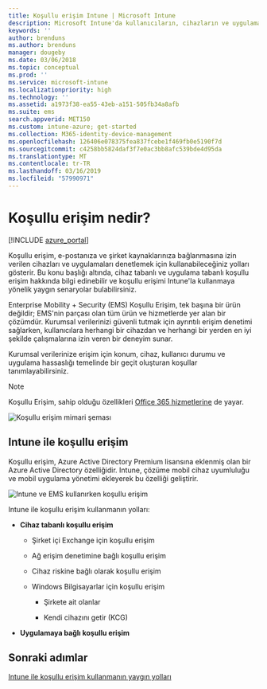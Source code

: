 ```yaml
---
title: Koşullu erişim Intune | Microsoft Intune
description: Microsoft Intune'da kullanıcıların, cihazların ve uygulamaların şirket kaynaklarına erişmek için uymaları gereken koşulları tanımlamayı öğrenin.
keywords: ''
author: brenduns
ms.author: brenduns
manager: dougeby
ms.date: 03/06/2018
ms.topic: conceptual
ms.prod: ''
ms.service: microsoft-intune
ms.localizationpriority: high
ms.technology: ''
ms.assetid: a1973f38-ea55-43eb-a151-505fb34a8afb
ms.suite: ems
search.appverid: MET150
ms.custom: intune-azure; get-started
ms.collection: M365-identity-device-management
ms.openlocfilehash: 126406e078375fea837fcebe1f469fb0e5190f7d
ms.sourcegitcommit: c4258bb5824daf3f7e0ac3bb8afc539bde4d95da
ms.translationtype: MT
ms.contentlocale: tr-TR
ms.lasthandoff: 03/16/2019
ms.locfileid: "57990971"
---
```

# <a name="whats-conditional-access"></a>Koşullu erişim nedir?

[!INCLUDE [azure_portal](./includes/azure_portal.md)]

Koşullu erişim, e-postanıza ve şirket kaynaklarınıza bağlanmasına izin verilen cihazları ve uygulamaları denetlemek için kullanabileceğiniz yolları gösterir. Bu konu başlığı altında, cihaz tabanlı ve uygulama tabanlı koşullu erişim hakkında bilgi edinebilir ve koşullu erişimi Intune'la kullanmaya yönelik yaygın senaryolar bulabilirsiniz.

Enterprise Mobility + Security (EMS) Koşullu Erişim, tek başına bir ürün değildir; EMS'nin parçası olan tüm ürün ve hizmetlerde yer alan bir çözümdür. Kurumsal verilerinizi güvenli tutmak için ayrıntılı erişim denetimi sağlarken, kullanıcılara herhangi bir cihazdan ve herhangi bir yerden en iyi şekilde çalışmalarına izin veren bir deneyim sunar.

Kurumsal verilerinize erişim için konum, cihaz, kullanıcı durumu ve uygulama hassaslığı temelinde bir geçit oluşturan koşullar tanımlayabilirsiniz.

> [!NOTE] 
> Koşullu Erişim, sahip olduğu özellikleri [Office 365 hizmetlerine](https://blogs.technet.microsoft.com/wbaer/2017/02/17/conditional-access-policies-with-sharepoint-online-and-onedrive-for-business/) de yayar.

![Koşullu erişim mimari şeması](./media/ca-diagram-1.png)

## <a name="conditional-access-with-intune"></a>Intune ile koşullu erişim

Koşullu erişim, Azure Active Directory Premium lisansına eklenmiş olan bir Azure Active Directory özelliğidir. Intune, çözüme mobil cihaz uyumluluğu ve mobil uygulama yönetimi ekleyerek bu özelliği geliştirir. 

![Intune ve EMS kullanırken koşullu erişim](./media/intune-with-ca-1.png)

Intune ile koşullu erişim kullanmanın yolları:

-   **Cihaz tabanlı koşullu erişim**

    -   Şirket içi Exchange için koşullu erişim

    -   Ağ erişim denetimine bağlı koşullu erişim

    -   Cihaz riskine bağlı olarak koşullu erişim

    -   Windows Bilgisayarlar için koşullu erişim

        -   Şirkete ait olanlar

        -   Kendi cihazını getir (KCG)

-   **Uygulamaya bağlı koşullu erişim**

## <a name="next-steps"></a>Sonraki adımlar

[Intune ile koşullu erişim kullanmanın yaygın yolları](conditional-access-intune-common-ways-use.md)

